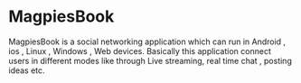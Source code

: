 # MagpiesBook
MagpiesBook is a social networking application which can run in Android , ios , Linux , Windows , Web devices. Basically this application connect users in different modes like through Live streaming, real time chat , posting ideas etc.

